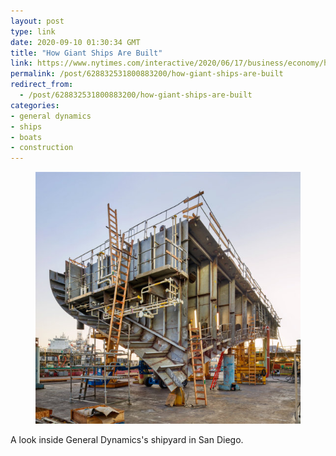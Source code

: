 ```yaml
---
layout: post
type: link
date: 2020-09-10 01:30:34 GMT
title: "How Giant Ships Are Built"
link: https://www.nytimes.com/interactive/2020/06/17/business/economy/how-container-ships-are-built.html
permalink: /post/628832531800883200/how-giant-ships-are-built
redirect_from: 
  - /post/628832531800883200/how-giant-ships-are-built
categories:
- general dynamics
- ships
- boats
- construction
---
```

<p><figure class="tmblr-full" data-orig-height="997" data-orig-width="1050" data-orig-src="https://static01.nyt.com/images/2020/06/02/business/00shipbuilding3/merlin_171560340_62154f95-f890-4aad-ab93-c7a7c5e6502c-master1050.jpg"><img src="assets/images/8859959775ed271b2e66c26462018bad32afa148.jpg" data-orig-height="997" data-orig-width="1050" data-orig-src="https://static01.nyt.com/images/2020/06/02/business/00shipbuilding3/merlin_171560340_62154f95-f890-4aad-ab93-c7a7c5e6502c-master1050.jpg"></figure></p>
<p>A look inside General Dynamics's shipyard in San Diego.</p>